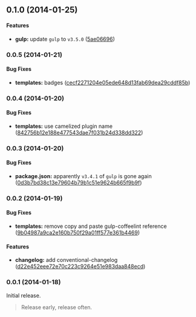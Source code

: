 <a name="0.1.0"></a>
## 0.1.0 (2014-01-25)


#### Features

* **gulp:** update `gulp` to `v3.5.0` ([5ae06696](https://github.com/janraasch/generator-gulpplugin-coffee/commit/5ae066961bf9e8276a6e58dbcf3423fc6f863abf))


<a name="0.0.5"></a>
### 0.0.5 (2014-01-21)


#### Bug Fixes

* **templates:** badges ([cecf2271204e05ede648d13fab69dea29cddf85b](https://github.com/janraasch/generator-gulpplugin-coffee/commit/cecf2271204e05ede648d13fab69dea29cddf85b))


<a name="0.0.4"></a>
### 0.0.4 (2014-01-20)


#### Bug Fixes

* **templates:** use camelized plugin name ([842756b12e188e477543dae7f031b24d338dd322](https://github.com/janraasch/generator-gulpplugin-coffee/commit/842756b12e188e477543dae7f031b24d338dd322))


<a name="0.0.3"></a>
### 0.0.3 (2014-01-20)


#### Bug Fixes

* **package.json:** apparently `v3.4.1` of `gulp` is gone again ([0d3b7bd38c13e79604b79b1c51e9624b665f9b9f](https://github.com/janraasch/generator-gulpplugin-coffee/commit/0d3b7bd38c13e79604b79b1c51e9624b665f9b9f))


<a name="0.0.2"></a>
### 0.0.2 (2014-01-19)


#### Bug Fixes

* **templates:** remove copy and paste gulp-coffeelint reference ([9b04987a9ca2e160b750f29a01ff577e361b4469](https://github.com/janraasch/generator-gulpplugin-coffee/commit/9b04987a9ca2e160b750f29a01ff577e361b4469))


#### Features

* **changelog:** add conventional-changelog ([d22e452eee72e70c223c9264e51e983daa848ecd](https://github.com/janraasch/generator-gulpplugin-coffee/commit/d22e452eee72e70c223c9264e51e983daa848ecd))


<a name="0.0.1"></a>
### 0.0.1 (2014-01-18)

Initial release.
> Release early, release often.
